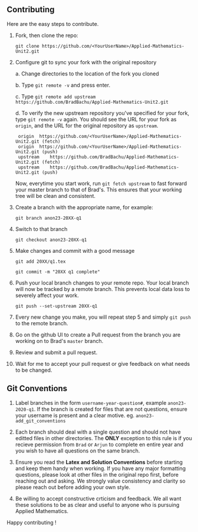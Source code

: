 ## Contributing

Here are the easy steps to contribute.

1. Fork, then clone the repo:

	`git clone https://github.com/<YourUserName>/Applied-Mathematics-Unit2.git`

2. Configure git to sync your fork with the original repository
	
	a. Change directories to the location of the fork you cloned

	b. Type `git remote -v` and press enter.

	c. Type `git remote add upstream https://github.com/BradBachu/Applied-Mathematics-Unit2.git`

	d. To verify the new upstream repository you've specified for your fork, type `git remote -v` again. You should see the URL for your fork as `origin`, and the URL for the original repository as `upstream`.

		origin	https://github.com/<YourUserName>/Applied-Mathematics-Unit2.git (fetch)
		origin	https://github.com/<YourUserName>/Applied-Mathematics-Unit2.git (push)
		upstream	https://github.com/BradBachu/Applied-Mathematics-Unit2.git (fetch)
		upstream	https://github.com/BradBachu/Applied-Mathematics-Unit2.git (push)

	Now, everytime you start work, run `git fetch upstream` to fast forward your master branch to that of Brad's. This ensures that your working tree will be clean and consistent.

3.  Create a branch with the appropriate name, for example:

	`git branch anon23-20XX-q1`

4. Switch to that branch

	`git checkout anon23-20XX-q1`

5. Make changes and commit with a good message

	`git add 20XX/q1.tex`

	`git commit -m "20XX q1 complete"`

6. Push your local branch changes to your remote repo. Your local branch will now be tracked by a remote branch. This prevents local data loss to severely affect your work.

	`git push --set-upstream 20XX-q1`

7. Every new change you make, you will repeat step 5 and simply `git push` to the remote branch.

8. Go on the github UI to create a Pull request from the branch you are working on to Brad's `master` branch.

9. Review and submit a pull request.

10. Wait for me to accept your pull request or give feedback on what needs to be changed.


## Git Conventions

1. Label branches in the form `username-year-question#`, example `anon23-2020-q1`. If the branch is created for files that are not questions, ensure your username is present and a clear motive. eg. `anon23-add_git_conventions`

2. Each branch should deal with a single question and should not have editted files in other directories. The __ONLY__ exception to this rule is if you recieve permission from `Brad` or `Arjun` to complete en entire year and you wish to have all questions on the same branch.

3. Ensure you read the __Latex and Solution Conventions__ before starting and keep them handy when working. If you have any major formatting questions, please look at other files in the original repo first, before reaching out and asking. We strongly value consistency and clarity so please reach out before adding your own style.

4. Be willing to accept constructive crticism and feedback. We all want these solutions to be as clear and useful to anyone who is pursuing Applied Mathematics. 


Happy contributing !